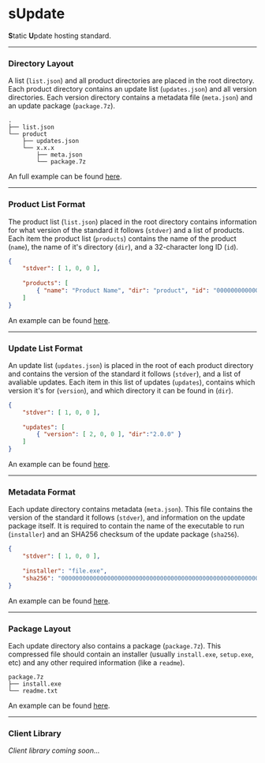 # sUpdate
**S**tatic **U**pdate hosting standard.

---

### Directory Layout
A list (`list.json`) and all product directories are placed in the root directory. Each product directory contains an update list (`updates.json`) and all version directories. Each version directory contains a metadata file (`meta.json`) and an update package (`package.7z`).
```none
.
├── list.json
└── product
    ├── updates.json
    └── x.x.x
        ├── meta.json
        └── package.7z
```
An full example can be found [here](Example%20Layout).

---

### Product List Format
The product list (`list.json`) placed in the root directory contains information for what version of the standard it follows (`stdver`) and a list of products. Each item the product list (`products`) contains the name of the product (`name`), the name of it's directory (`dir`), and a 32-character long ID (`id`).
```json
{
    "stdver": [ 1, 0, 0 ],
    
    "products": [
        { "name": "Product Name", "dir": "product", "id": "00000000000000000000000000000000" }
    ]
}
```
An example can be found [here](Example%20Layout/list.json).

---

### Update List Format
An update list (`updates.json`) is placed in the root of each product directory and contains the version of the standard it follows (`stdver`), and a list of avaliable updates. Each item in this list of updates (`updates`), contains which version it's for (`version`), and which directory it can be found in (`dir`).
```json
{
    "stdver": [ 1, 0, 0 ],
    
    "updates": [
        { "version": [ 2, 0, 0 ], "dir":"2.0.0" }
    ]
}
```
An example can be found [here](Example%20Layout/speedcrunch/updates.json).

---

### Metadata Format
Each update directory contains metadata (`meta.json`). This file contains the version of the standard it follows (`stdver`), and information on the update package itself. It is required to contain the name of the executable to run (`installer`) and an SHA256 checksum of the update package (`sha256`).
```json
{
    "stdver": [ 1, 0, 0 ],
    
    "installer": "file.exe",
    "sha256": "0000000000000000000000000000000000000000000000000000000000000000"
}
```
An example can be found [here](Example%20Layout/npp/7.7.1/meta.json).

---

### Package Layout
Each update directory also contains a package (`package.7z`). This compressed file should contain an installer (usually `install.exe`, `setup.exe`, etc) and any other required information (like a `readme`).
```none
package.7z
├── install.exe
└── readme.txt
```
An example can be found [here](Example%20Layout/lmms/1.2.0/package.7z).

---

### Client Library
*Client library coming soon...*